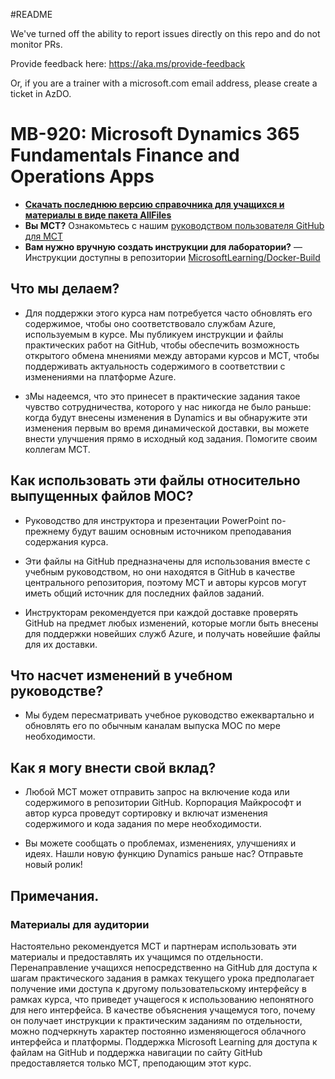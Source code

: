 #README

We've turned off the ability to report issues directly on this repo and do not monitor PRs.

Provide feedback here: https://aka.ms/provide-feedback

Or, if you are a trainer with a microsoft.com email address, please create a ticket in AzDO.

# MB-920: Microsoft Dynamics 365 Fundamentals Finance and Operations Apps

- **[Скачать последнюю версию справочника для учащихся и материалы в виде пакета AllFiles](https://learningdownloadcenter.microsoft.com/)**
- **Вы MCT?** Ознакомьтесь с нашим [руководством пользователя GitHub для MCT](https://microsoftlearning.github.io/MCT-User-Guide/)
- **Вам нужно вручную создать инструкции для лаборатории?** — Инструкции доступны в репозитории [MicrosoftLearning/Docker-Build](https://github.com/MicrosoftLearning/Docker-Build)

## Что мы делаем?

- Для поддержки этого курса нам потребуется часто обновлять его содержимое, чтобы оно соответствовало службам Azure, используемым в курсе.  Мы публикуем инструкции и файлы практических работ на GitHub, чтобы обеспечить возможность открытого обмена мнениями между авторами курсов и MCT, чтобы поддерживать актуальность содержимого в соответствии с изменениями на платформе Azure.

- зМы надеемся, что это принесет в практические задания такое чувство сотрудничества, которого у нас никогда не было раньше: когда будут внесены изменения в Dynamics и вы обнаружите эти изменения первым во время динамической доставки, вы можете внести улучшения прямо в исходный код задания.  Помогите своим коллегам MCT.

## Как использовать эти файлы относительно выпущенных файлов MOC?

- Руководство для инструктора и презентации PowerPoint по-прежнему будут вашим основным источником преподавания содержания курса.

- Эти файлы на GitHub предназначены для использования вместе с учебным руководством, но они находятся в GitHub в качестве центрального репозитория, поэтому MCT и авторы курсов могут иметь общий источник для последних файлов заданий.

- Инструкторам рекомендуется при каждой доставке проверять GitHub на предмет любых изменений, которые могли быть внесены для поддержки новейших служб Azure, и получать новейшие файлы для их доставки.

## Что насчет изменений в учебном руководстве?

- Мы будем пересматривать учебное руководство ежеквартально и обновлять его по обычным каналам выпуска MOC по мере необходимости.

## Как я могу внести свой вклад?

- Любой MCT может отправить запрос на включение кода или содержимого в репозитории GitHub. Корпорация Майкрософт и автор курса проведут сортировку и включат изменения содержимого и кода задания по мере необходимости.

- Вы можете сообщать о проблемах, изменениях, улучшениях и идеях.  Нашли новую функцию Dynamics раньше нас?  Отправьте новый ролик!

## Примечания.

### Материалы для аудитории

Настоятельно рекомендуется MCT и партнерам использовать эти материалы и предоставлять их учащимся по отдельности.  Перенаправление учащихся непосредственно на GitHub для доступа к шагам практического задания в рамках текущего урока предполагает получение ими доступа к другому пользовательскому интерфейсу в рамках курса, что приведет учащегося к использованию непонятного для него интерфейса. В качестве объяснения учащемуся того, почему он получает инструкции к практическим заданиям по отдельности, можно подчеркнуть характер постоянно изменяющегося облачного интерфейса и платформы. Поддержка Microsoft Learning для доступа к файлам на GitHub и поддержка навигации по сайту GitHub предоставляется только MCT, преподающим этот курс.
